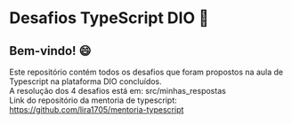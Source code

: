 # Desafios TypeScript DIO :rocket:
  
## Bem-vindo! :smile:

Este repositório contém todos os desafios que foram propostos na aula de Typescript na plataforma DIO concluídos.  
A resolução dos 4 desafios está em: src/minhas_respostas  
Link do repositório da mentoria de typescript: https://github.com/lira1705/mentoria-typescript

